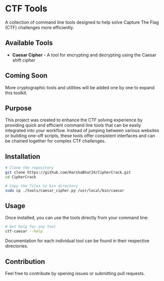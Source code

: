 # CTF Tools

A collection of command line tools designed to help solve Capture The Flag (CTF) challenges more efficiently.

## Available Tools

- **Caesar Cipher** - A tool for encrypting and decrypting using the Caesar shift cipher

## Coming Soon

More cryptographic tools and utilities will be added one by one to expand this toolkit.

## Purpose

This project was created to enhance the CTF solving experience by providing quick and efficient command line tools that can be easily integrated into your workflow. Instead of jumping between various websites or building one-off scripts, these tools offer consistent interfaces and can be chained together for complex CTF challenges.

## Installation

```bash
# Clone the repository
git clone https://github.com/HarshaBhat24/CipherCrack.git
cd CipherCrack

# Copy the files to bin directory
sudo cp ./tools/caesar_cipher.py /usr/local/bin/caesar 
```

## Usage

Once installed, you can use the tools directly from your command line:

```bash
# Get help for any tool
ctf-caesar --help
```

Documentation for each individual tool can be found in their respective directories.

## Contribution

Feel free to contribute by opening issues or submitting pull requests.